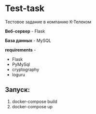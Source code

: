 # Test-task
Тестовое задание в компанию К-Телеком

**Веб-сервер** - Flask

**База данных** - MySQL

**requirements** - 
+ Flask
+ PyMySql
+ cryptography
+ loguru
## Запуск:
1. docker-compose build
2. docker-compose up
